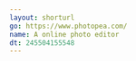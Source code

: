 ```yaml
---
layout: shorturl
go: https://www.photopea.com/
name: A online photo editor
dt: 245504155548
---
```

